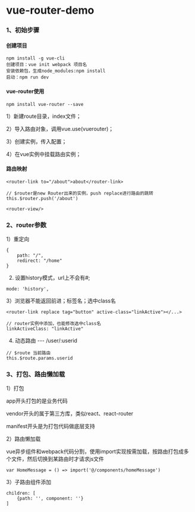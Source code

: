 # vue-router-demo

### 1、初始步骤
#### 创建项目
```
npm install -g vue-cli
创建项目：vue init webpack 项目名
安装依赖包，生成node_modules:npm install
启动：npm run dev
```
#### vue-router使用
```
npm install vue-router --save
```
1）新建route目录，index文件；

2）导入路由对象，调用vue.use(vuerouter)；

3）创建实例，传入配置；

4）在vue实例中挂载路由实例；

#### 路由映射
```
<router-link to="/about">about</router-link>

// $router是new Router出来的实例，push replace进行路由的跳转
this.$router.push('/about')

<router-view/>
```
### 2、router参数

1）重定向
```
{
    path: "/",
    redirect: "/home"
}
```

2) 设置history模式，url上不会有#; 

```
mode: 'history',
```

3）浏览器不能返回前进；标签名；选中class名
```
<router-link replace tag="button" active-class="linkActive"></...>

// router实例中添加，也能修改选中class名
linkActiveClass: "linkActive"
```

4) 动态路由 --- /user/:userid
```
// $route 当前路由
this.$route.params.userid
```

### 3、打包、路由懒加载

1）打包

app开头打包的是业务代码

vendor开头的属于第三方库，类似react、react-router

manifest开头是为打包代码做底层支持

2）路由懒加载

vue异步组件和webpack代码分割，使用import实现按需加载，按路由打包成多个文件，然后切换到某路由时才请求js文件

```
var HomeMessage = () => import('@/components/homeMessage')
```

3）子路由组件添加

```
children: [
    {path: '', component: ''}
]
```



